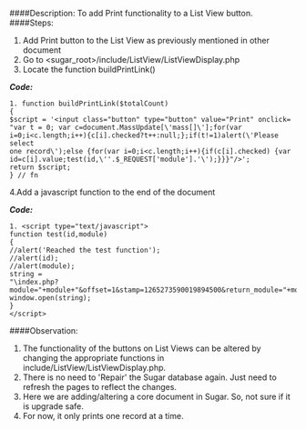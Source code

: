####Description:
To add Print functionality to a List View button.
####Steps:
1. Add Print button to the List View as previously mentioned in other document
2. Go to <sugar_root>/include/ListView/ListViewDisplay.php
3. Locate the function buildPrintLink()

**_Code:_**

```
1. function buildPrintLink($totalCount)
{
$script = '<input class="button" type="button" value="Print" onclick=
"var t = 0; var c=document.MassUpdate[\'mass[]\'];for(var
i=0;i<c.length;i++){c[i].checked?t++:null;};if(t!=1)alert(\'Please select
one record\');else {for(var i=0;i<c.length;i++){if(c[i].checked) {var
id=c[i].value;test(id,\''.$_REQUEST['module'].'\');}}}"/>';
return $script;
} // fn

```

4.Add a javascript function to the end of the document

**_Code:_**

```
1. <script type="text/javascript">
function test(id,module)
{
//alert('Reached the test function');
//alert(id);
//alert(module);
string =
"\index.php?module="+module+"&offset=1&stamp=1265273590019894500&return_module="+module+"&action=DetailView&record="+id+"&print=true\,\'printwin\',\'menubar=1,status=0,resizable=1,scrollbars=1,toolbar=0,location=1\'";
window.open(string);
}
</script>

```
####Observation:
1. The functionality of the buttons on List Views can be altered by changing the
appropriate functions in include/ListView/ListViewDisplay.php.
2. There is no need to 'Repair' the Sugar database again. Just need to refresh the
pages to reflect the changes.
3. Here we are adding/altering a core document in Sugar. So, not sure if it is upgrade
safe.
4. For now, it only prints one record at a time.



